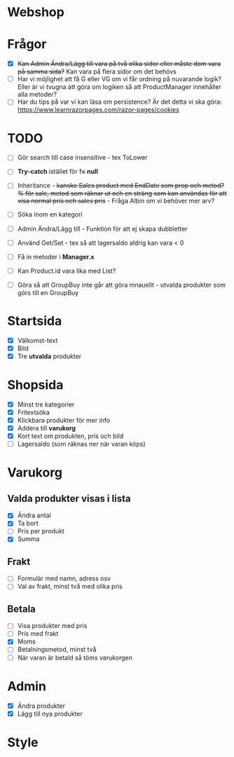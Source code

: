 # Webshop

# Frågor


- [x] ~~Kan Admin Ändra/Lägg till vara på två olika sidor eller måste dom vara på samma sida?~~ Kan vara på flera sidor om det behövs
- [ ] Har vi möjlighet att få G eller VG om vi får ordning på nuvarande logik? Eller är vi tvugna att göra om logiken så att ProductManager innehåller alla metoder?
- [ ] Har du tips på var vi kan läsa om persistence? Är det detta vi ska göra: https://www.learnrazorpages.com/razor-pages/cookies

# TODO

- [ ] Gör search till case insensitive - tex ToLower
- [ ] **Try-catch** istället för **!= null**
- [ ] Inheritance - ~~kanske Sales product med EndDate som prop och metod? % för sale, metod som räknar ut och en sträng som kan användas för att visa normal pris och sales pris~~ - Fråga Albin om vi behöver mer arv?
- [ ] Söka inom en kategori
- [ ] Admin Ändra/Lägg till - Funktion för att ej skapa dubbletter
- [ ] Använd Get/Set - tex så att lagersaldo aldrig kan vara < 0
- [ ] Få in metoder i **Manager.x**
- [ ] Kan Product.id vara lika med List<Index>?
- [ ] Göra så att GroupBuy inte går att göra mnauellt - utvalda produkter som görs till en GroupBuy


# Startsida

- [x] Välkomst-text
- [x] Bild
- [x] Tre **utvalda** produkter

# Shopsida

- [x] Minst tre kategorier
- [x] Fritextsöka
- [x] Klickbara produkter för mer info
- [x] Addera till **varukorg**
- [x] Kort text om produkten, pris och bild
- [ ] Lagersaldo (som räknas ner när varan köps)

# Varukorg

## Valda produkter visas i lista

- [x] Ändra antal
- [x] Ta bort
- [ ] Pris per produkt
- [x] Summa

## Frakt

- [ ] Formulär med namn, adress osv
- [ ] Val av frakt, minst två med olika pris

## Betala

- [ ] Visa produkter med pris
- [ ] Pris med frakt
- [x] Moms
- [ ] Betalningsmetod, minst två
- [ ] När varan är betald så töms varukorgen

# Admin

- [x] Ändra produkter
- [x] Lägg till nya produkter

# Style

